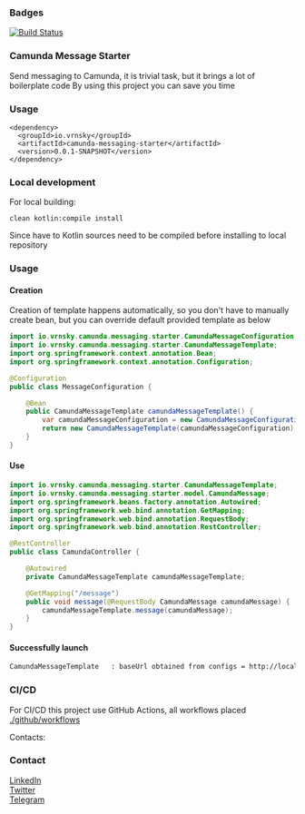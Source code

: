 ### Badges
[![Build Status](https://github.com/vrnsky/camunda-messaging-starter/actions/workflows/package.yml/badge.svg)](https://github.com/vrnsky/camunda-messaging-starter/actions/workflows/package.yml)

### Camunda Message Starter

Send messaging to Camunda, it is trivial task, but it brings a lot of boilerplate code
By using this project you can save you time

### Usage
```
<dependency>
  <groupId>io.vrnsky</groupId>
  <artifactId>camunda-messaging-starter</artifactId>
  <version>0.0.1-SNAPSHOT</version>
</dependency>
```

### Local development
For local building:
```
clean kotlin:compile install
```
Since have to Kotlin sources need to be compiled before installing to local repository

### Usage
#### Creation 
Creation of template happens automatically, so you don't have to manually create bean,
but you can override default provided template as below
```java
import io.vrnsky.camunda.messaging.starter.CamundaMessageConfiguration;
import io.vrnsky.camunda.messaging.starter.CamundaMessageTemplate;
import org.springframework.context.annotation.Bean;
import org.springframework.context.annotation.Configuration;

@Configuration
public class MessageConfiguration {

    @Bean
    public CamundaMessageTemplate camundaMessageTemplate() {
        var camundaMessageConfiguration = new CamundaMessageConfiguration("http://localhost:8080");
        return new CamundaMessageTemplate(camundaMessageConfiguration);
    }
}
```
#### Use
```java
import io.vrnsky.camunda.messaging.starter.CamundaMessageTemplate;
import io.vrnsky.camunda.messaging.starter.model.CamundaMessage;
import org.springframework.beans.factory.annotation.Autowired;
import org.springframework.web.bind.annotation.GetMapping;
import org.springframework.web.bind.annotation.RequestBody;
import org.springframework.web.bind.annotation.RestController;

@RestController
public class CamundaController {

    @Autowired
    private CamundaMessageTemplate camundaMessageTemplate;

    @GetMapping("/message")
    public void message(@RequestBody CamundaMessage camundaMessage) {
        camundaMessageTemplate.message(camundaMessage);
    }
}

```
#### Successfully launch
```bash
CamundaMessageTemplate   : baseUrl obtained from configs = http://localhost:8080
```

### CI/CD
For CI/CD this project use GitHub Actions, all workflows placed [./github/workflows](.github/workflows)

Contacts:

### Contact
[LinkedIn](https://www.linkedin.com/in/vrnsky/)  
[Twitter](https://twitter.com/VoronyanskyE)  
[Telegram](https://t.me/vrnsky)  
